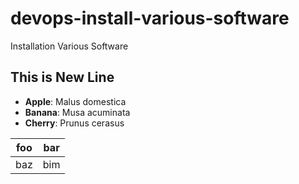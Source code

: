 # devops-install-various-software
Installation Various Software

## This is New Line

- **Apple**: Malus domestica
- **Banana**: Musa acuminata
- **Cherry**: Prunus cerasus



| foo | bar |
| --- | --- |
| baz | bim |
